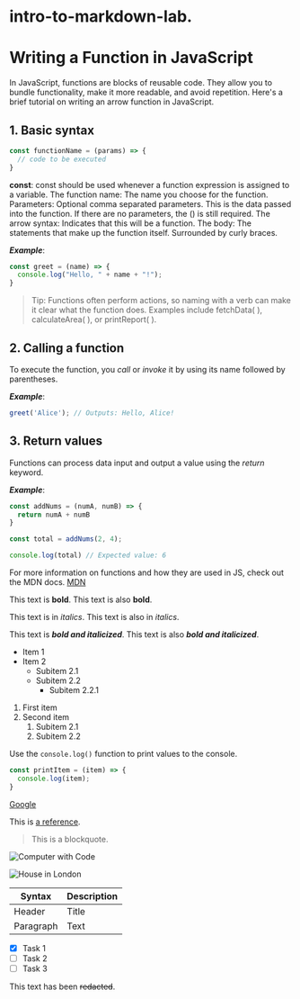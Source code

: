 # intro-to-markdown-lab.

# Writing a Function in JavaScript

In JavaScript, functions are blocks of reusable code. They allow you to bundle functionality, make it more readable, and avoid repetition. Here's a brief tutorial on writing an arrow function in JavaScript.

## 1. Basic syntax

```javascript
const functionName = (params) => {
  // code to be executed
}
```

**const**: const should be used whenever a function expression is assigned to a variable.
The function name: The name you choose for the function.
Parameters: Optional comma separated parameters. This is the data passed into the function. If there are no parameters, the () is still required.
The arrow syntax: Indicates that this will be a function.
The body: The statements that make up the function itself. Surrounded by curly braces.

***Example***:

```javascript 
const greet = (name) => {
  console.log("Hello, " + name + "!");
}
```

>Tip: Functions often perform actions, so naming with a verb can make it clear what the function does. Examples include fetchData( ), calculateArea( ), or printReport( ). 

## 2. Calling a function

To execute the function, you *call* or *invoke* it by using its name followed by parentheses.

***Example***:

```javascript
greet('Alice'); // Outputs: Hello, Alice!
```

## 3. Return values

Functions can process data input and output a value using the *return* keyword.

***Example***: 

```javascript 
const addNums = (numA, numB) => {
  return numA + numB
}

const total = addNums(2, 4);

console.log(total) // Expected value: 6
```

For more information on functions and how they are used in JS, check out the MDN docs. 
[MDN](https://developer.mozilla.org/en-US/docs/Web/JavaScript/Guide/Functions)


This text is **bold**. This text is also __bold__.

This text is in *italics*. This text is also in _italics_.

This text is ***bold and italicized***. This text is also ___bold and italicized___.

* Item 1
* Item 2
  * Subitem 2.1
  * Subitem 2.2
    * Subitem 2.2.1
1. First item
2. Second item
   1. Subitem 2.1
   2. Subitem 2.2

Use the `console.log()` function to print values to the console.

```javascript
const printItem = (item) => {
  console.log(item);
}
```
[Google](https://www.google.com)

This is [a reference][example].

[example]: http://www.example.com/

> This is a blockquote.

![Computer with Code](https://images.unsplash.com/photo-1587620962725-abab7fe55159?auto=format&fit=crop&q=80&w=1631&ixlib=rb-4.0.3&ixid=M3wxMjA3fDB8MHxwaG90by1wYWdlfHx8fGVufDB8fHx8fA%3D%3D)

![House in London](https://images.unsplash.com/photo-1720640320081-763dc112f1b1?q=80&w=3540&auto=format&fit=crop&ixlib=rb-4.0.3&ixid=M3wxMjA3fDB8MHxwaG90by1wYWdlfHx8fGVufDB8fHx8fA%3D%3D)

| Syntax | Description |
| ------ | ----------- |
| Header | Title |
| Paragraph | Text |

- [x] Task 1
- [ ] Task 2
- [ ] Task 3

This text has been ~~redacted~~. 
